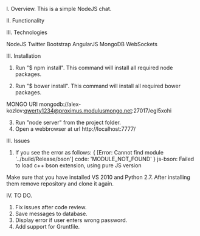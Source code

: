 I. Overview.
This is a simple NodeJS chat.

II. Functionality

III. Technologies

NodeJS
Twitter Bootstrap
AngularJS
MongoDB
WebSockets

III. Installation
1. Run "$ npm install".
This command will install all required node packages.

2. Run "$ bower install".
This command will install all required bower packages.

MONGO URI
mongodb://alex-kozlov:qwerty1234@proximus.modulusmongo.net:27017/egI5xohi

3. Run "node server" from the project folder.
4. Open a webbrowser at url http://localhost:7777/

III. Issues

1. If you see the error as follows:
{ [Error: Cannot find module '../build/Release/bson'] code: 'MODULE_NOT_FOUND' }
js-bson: Failed to load c++ bson extension, using pure JS version

Make sure that you have installed VS 2010 and Python 2.7.
After installing them remove repository and clone it again.

IV. TO DO.
1. Fix issues after code review.
2. Save messages to database.
3. Display error if user enters wrong password.
4. Add support for Gruntfile.